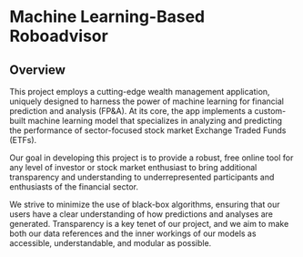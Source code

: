 # Machine Learning-Based Roboadvisor 

## Overview
This project employs a cutting-edge wealth management application, uniquely designed to harness the power of machine learning for financial prediction and analysis (FP&A). At its core, the app implements a custom-built machine learning model that specializes in analyzing and predicting the performance of sector-focused stock market Exchange Traded Funds (ETFs).

Our goal in developing this project is to provide a robust, free online tool for any level of investor or stock market enthusiast to bring additional transparency and understanding to underrepresented participants and enthusiasts of the financial sector. 

We strive to minimize the use of black-box algorithms, ensuring that our users have a clear understanding of how predictions and analyses are generated. Transparency is a key tenet of our project, and we aim to make both our data references and the inner workings of our models as accessible, understandable, and modular as possible.




